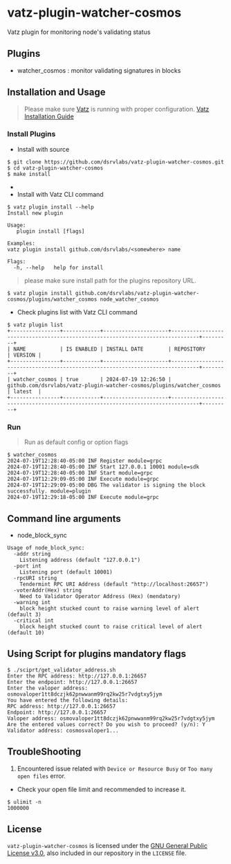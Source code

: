 # vatz-plugin-watcher-cosmos
Vatz plugin for monitoring node's validating status 


## Plugins
- watcher_cosmos : monitor validating signatures in blocks

## Installation and Usage
> Please make sure [Vatz](https://github.com/dsrvlabs/vatz) is running with proper configuration. [Vatz Installation Guide](https://github.com/dsrvlabs/vatz/blob/main/docs/installation.md)

### Install Plugins
- Install with source
```
$ git clone https://github.com/dsrvlabs/vatz-plugin-watcher-cosmos.git
$ cd vatz-plugin-watcher-cosmos
$ make install
```
- 
- Install with Vatz CLI command
```
$ vatz plugin install --help
Install new plugin

Usage:
   plugin install [flags]

Examples:
vatz plugin install github.com/dsrvlabs/<somewhere> name

Flags:
  -h, --help   help for install
```
> please make sure install path for the plugins repository URL.
```
$ vatz plugin install github.com/dsrvlabs/vatz-plugin-watcher-cosmos/plugins/watcher_cosmos node_watcher_cosmos
```
- Check plugins list with Vatz CLI command
```
$ vatz plugin list                                                                                                                                            
+----------------+------------+---------------------+-------------------------------------------------------------------------------+---------+
| NAME           | IS ENABLED | INSTALL DATE        | REPOSITORY                                                                    | VERSION |
+----------------+------------+---------------------+-------------------------------------------------------------------------------+---------+
| watcher_cosmos | true       | 2024-07-19 12:26:50 | github.com/dsrvlabs/vatz-plugin-watcher-cosmos/plugins/watcher_cosmos         | latest  |
+----------------+------------+---------------------+-------------------------------------------------------------------------------+---------+

```

### Run
> Run as default config or option flags
```
$ watcher_cosmos
2024-07-19T12:28:40-05:00 INF Register module=grpc
2024-07-19T12:28:40-05:00 INF Start 127.0.0.1 10001 module=sdk
2024-07-19T12:28:40-05:00 INF Start module=grpc
2024-07-19T12:29:09-05:00 INF Execute module=grpc
2024-07-19T12:29:09-05:00 DBG The validator is signing the block successfully. module=plugin
2024-07-19T12:29:18-05:00 INF Execute module=grpc
```


## Command line arguments
- node_block_sync
```
Usage of node_block_sync:
  -addr string
	Listening address (default "127.0.0.1")
  -port int
	Listening port (default 10001)
  -rpcURI string
	Tendermint RPC URI Address (default "http://localhost:26657")
  -voterAddr(Hex) string
    Need to Validator Operator Address (Hex) (mendatory)
  -warning int
    block height stucked count to raise warning level of alert (default 3)
  -critical int
	block height stucked count to raise critical level of alert (default 10)
```

## Using Script for plugins mandatory flags
```
$ ./sciprt/get_validator_address.sh
Enter the RPC address: http://127.0.0.1:26657
Enter the endpoint: http://127.0.0.1:26657
Enter the valoper address: osmovaloper1tt8dczjk62pnwwanm99rq2kw25r7vdgtxy5jym
You have entered the following details:
RPC address: http://127.0.0.1:26657
Endpoint: http://127.0.0.1:26657
Valoper address: osmovaloper1tt8dczjk62pnwwanm99rq2kw25r7vdgtxy5jym
Are the entered values correct? Do you wish to proceed? (y/n): Y
Validator address: cosmosvaloper1...
```

## TroubleShooting
1. Encountered issue related with `Device or Resource Busy` or `Too many open files` error.
- Check your open file limit and recommended to increase it.
 ```
 $ ulimit -n
 1000000
 ```

## License

`vatz-plugin-watcher-cosmos` is licensed under the [GNU General Public License v3.0](https://www.gnu.org/licenses/gpl-3.0.en.html), also included in our repository in the `LICENSE` file.
